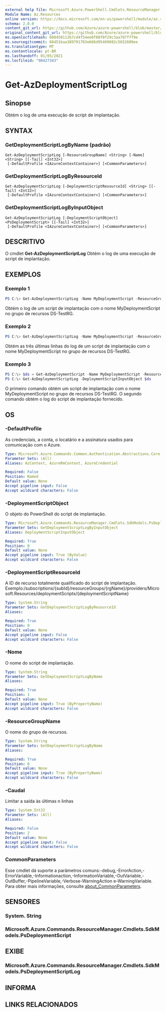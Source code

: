 ```yaml
---
external help file: Microsoft.Azure.PowerShell.Cmdlets.ResourceManager.dll-Help.xml
Module Name: Az.Resources
online version: https://docs.microsoft.com/en-us/powershell/module/az.resources/get-azdeploymentscriptlog
schema: 2.0.0
content_git_url: https://github.com/Azure/azure-powershell/blob/master/src/Resources/Resources/help/Get-AzDeploymentScriptLog.md
original_content_git_url: https://github.com/Azure/azure-powershell/blob/master/src/Resources/Resources/help/Get-AzDeploymentScriptLog.md
ms.openlocfilehash: 608450112b7cd4f54ee0f08f0f29c3aa707fff9e
ms.sourcegitcommit: 68451baa389791703e666d95469602c5652609ee
ms.translationtype: MT
ms.contentlocale: pt-BR
ms.lasthandoff: 01/05/2021
ms.locfileid: "98427343"
---
```

# Get-AzDeploymentScriptLog

## Sinopse
Obtém o log de uma execução de script de implantação.

## SYNTAX

### GetDeploymentScriptLogByName (padrão)
```
Get-AzDeploymentScriptLog [-ResourceGroupName] <String> [-Name] <String> [[-Tail] <Int32>]
 [-DefaultProfile <IAzureContextContainer>] [<CommonParameters>]
```

### GetDeploymentScriptLogByResourceId
```
Get-AzDeploymentScriptLog [-DeploymentScriptResourceId] <String> [[-Tail] <Int32>]
 [-DefaultProfile <IAzureContextContainer>] [<CommonParameters>]
```

### GetDeploymentScriptLogByInputObject
```
Get-AzDeploymentScriptLog [-DeploymentScriptObject] <PsDeploymentScript> [[-Tail] <Int32>]
 [-DefaultProfile <IAzureContextContainer>] [<CommonParameters>]
```

## DESCRITIVO
O cmdlet **Get-AzDeploymentScriptLog** Obtém o log de uma execução de script de implantação.

## EXEMPLOS

### Exemplo 1
```powershell
PS C:\> Get-AzDeploymentScriptLog -Name MyDeploymentScript -ResourceGroupName DS-TestRg
```

Obtém o log de um script de implantação com o nome MyDeploymentScript no grupo de recursos DS-TestRG.

### Exemplo 2
```powershell
PS C:\> Get-AzDeploymentScriptLog -Name MyDeploymentScript -ResourceGroupName DS-TestRg -Tail 3
```

Obtém as três últimas linhas do log de um script de implantação com o nome MyDeploymentScript no grupo de recursos DS-TestRG.

### Exemplo 3
```powershell
PS C:\> $ds = Get-AzDeploymentScript -Name MyDeploymentScript -ResourceGroupName DS-TestRg
PS C:\> Get-AzDeploymentScriptLog -DeploymentScriptInputObject $ds
```

O primeiro comando obtém um script de implantação com o nome MyDeploymentScript no grupo de recursos DS-TestRG.
O segundo comando obtém o log do script de implantação fornecido.

## OS

### -DefaultProfile
As credenciais, a conta, o locatário e a assinatura usados para comunicação com o Azure.

```yaml
Type: Microsoft.Azure.Commands.Common.Authentication.Abstractions.Core.IAzureContextContainer
Parameter Sets: (All)
Aliases: AzContext, AzureRmContext, AzureCredential

Required: False
Position: Named
Default value: None
Accept pipeline input: False
Accept wildcard characters: False
```

### -DeploymentScriptObject
O objeto do PowerShell do script de implantação.

```yaml
Type: Microsoft.Azure.Commands.ResourceManager.Cmdlets.SdkModels.PsDeploymentScript
Parameter Sets: GetDeploymentScriptLogByInputObject
Aliases: DeploymentScriptInputObject

Required: True
Position: 0
Default value: None
Accept pipeline input: True (ByValue)
Accept wildcard characters: False
```

### -DeploymentScriptResourceId
A ID de recurso totalmente qualificado do script de implantação.
Exemplo:/subscriptions/{subId}/resourceGroups/{rgName}/providers/Microsoft.Resources/deploymentScripts/{deploymentScriptName}

```yaml
Type: System.String
Parameter Sets: GetDeploymentScriptLogByResourceId
Aliases:

Required: True
Position: 0
Default value: None
Accept pipeline input: False
Accept wildcard characters: False
```

### -Nome
O nome do script de implantação.

```yaml
Type: System.String
Parameter Sets: GetDeploymentScriptLogByName
Aliases:

Required: True
Position: 1
Default value: None
Accept pipeline input: True (ByPropertyName)
Accept wildcard characters: False
```

### -ResourceGroupName
O nome do grupo de recursos.

```yaml
Type: System.String
Parameter Sets: GetDeploymentScriptLogByName
Aliases:

Required: True
Position: 0
Default value: None
Accept pipeline input: True (ByPropertyName)
Accept wildcard characters: False
```

### -Caudal
Limitar a saída às últimas n linhas

```yaml
Type: System.Int32
Parameter Sets: (All)
Aliases:

Required: False
Position: 2
Default value: None
Accept pipeline input: False
Accept wildcard characters: False
```

### CommonParameters
Esse cmdlet dá suporte a parâmetros comuns:-debug,-ErrorAction,-ErrorVariable,-Informationaction,-InformationVariable,-OutVariable,-OutBuffer,-PipelineVariable,-Verbose-WarningAction e-WarningVariable. Para obter mais informações, consulte [about_CommonParameters](http://go.microsoft.com/fwlink/?LinkID=113216).

## SENSORES

### System. String

### Microsoft.Azure.Commands.ResourceManager.Cmdlets.SdkModels.PsDeploymentScript

## EXIBE

### Microsoft.Azure.Commands.ResourceManager.Cmdlets.SdkModels.PsDeploymentScriptLog

## INFORMA

## LINKS RELACIONADOS
